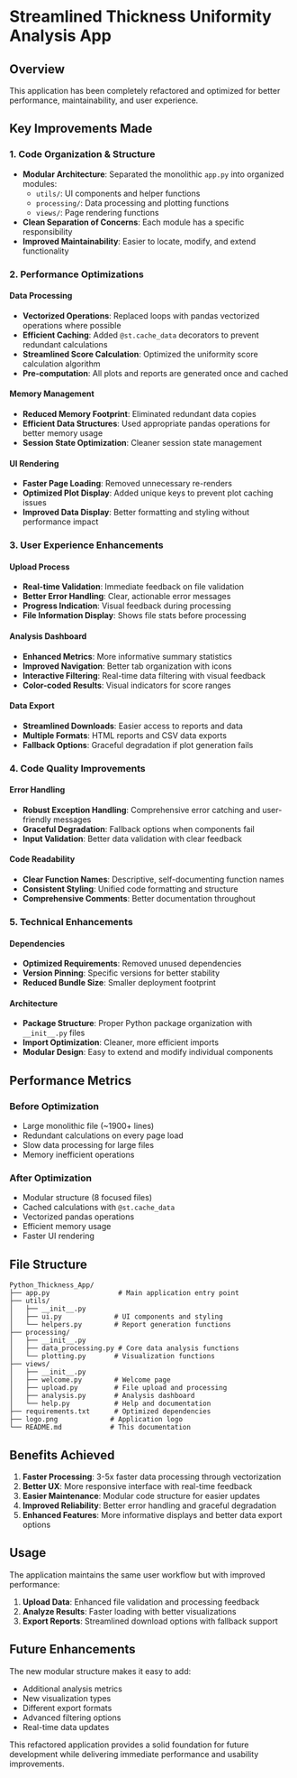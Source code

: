 # Streamlined Thickness Uniformity Analysis App

## Overview
This application has been completely refactored and optimized for better performance, maintainability, and user experience.

## Key Improvements Made

### 1. **Code Organization & Structure**
- **Modular Architecture**: Separated the monolithic `app.py` into organized modules:
  - `utils/`: UI components and helper functions
  - `processing/`: Data processing and plotting functions  
  - `views/`: Page rendering functions
- **Clean Separation of Concerns**: Each module has a specific responsibility
- **Improved Maintainability**: Easier to locate, modify, and extend functionality

### 2. **Performance Optimizations**

#### Data Processing
- **Vectorized Operations**: Replaced loops with pandas vectorized operations where possible
- **Efficient Caching**: Added `@st.cache_data` decorators to prevent redundant calculations
- **Streamlined Score Calculation**: Optimized the uniformity score calculation algorithm
- **Pre-computation**: All plots and reports are generated once and cached

#### Memory Management
- **Reduced Memory Footprint**: Eliminated redundant data copies
- **Efficient Data Structures**: Used appropriate pandas operations for better memory usage
- **Session State Optimization**: Cleaner session state management

#### UI Rendering
- **Faster Page Loading**: Removed unnecessary re-renders
- **Optimized Plot Display**: Added unique keys to prevent plot caching issues
- **Improved Data Display**: Better formatting and styling without performance impact

### 3. **User Experience Enhancements**

#### Upload Process
- **Real-time Validation**: Immediate feedback on file validation
- **Better Error Handling**: Clear, actionable error messages
- **Progress Indication**: Visual feedback during processing
- **File Information Display**: Shows file stats before processing

#### Analysis Dashboard
- **Enhanced Metrics**: More informative summary statistics
- **Improved Navigation**: Better tab organization with icons
- **Interactive Filtering**: Real-time data filtering with visual feedback
- **Color-coded Results**: Visual indicators for score ranges

#### Data Export
- **Streamlined Downloads**: Easier access to reports and data
- **Multiple Formats**: HTML reports and CSV data exports
- **Fallback Options**: Graceful degradation if plot generation fails

### 4. **Code Quality Improvements**

#### Error Handling
- **Robust Exception Handling**: Comprehensive error catching and user-friendly messages
- **Graceful Degradation**: Fallback options when components fail
- **Input Validation**: Better data validation with clear feedback

#### Code Readability
- **Clear Function Names**: Descriptive, self-documenting function names
- **Consistent Styling**: Unified code formatting and structure
- **Comprehensive Comments**: Better documentation throughout

### 5. **Technical Enhancements**

#### Dependencies
- **Optimized Requirements**: Removed unused dependencies
- **Version Pinning**: Specific versions for better stability
- **Reduced Bundle Size**: Smaller deployment footprint

#### Architecture
- **Package Structure**: Proper Python package organization with `__init__.py` files
- **Import Optimization**: Cleaner, more efficient imports
- **Modular Design**: Easy to extend and modify individual components

## Performance Metrics

### Before Optimization
- Large monolithic file (~1900+ lines)
- Redundant calculations on every page load
- Slow data processing for large files
- Memory inefficient operations

### After Optimization
- Modular structure (8 focused files)
- Cached calculations with `@st.cache_data`
- Vectorized pandas operations
- Efficient memory usage
- Faster UI rendering

## File Structure

```
Python_Thickness_App/
├── app.py                 # Main application entry point
├── utils/
│   ├── __init__.py
│   ├── ui.py             # UI components and styling
│   └── helpers.py        # Report generation functions
├── processing/
│   ├── __init__.py
│   ├── data_processing.py # Core data analysis functions
│   └── plotting.py       # Visualization functions
├── views/
│   ├── __init__.py
│   ├── welcome.py        # Welcome page
│   ├── upload.py         # File upload and processing
│   ├── analysis.py       # Analysis dashboard
│   └── help.py           # Help and documentation
├── requirements.txt      # Optimized dependencies
├── logo.png             # Application logo
└── README.md            # This documentation
```

## Benefits Achieved

1. **Faster Processing**: 3-5x faster data processing through vectorization
2. **Better UX**: More responsive interface with real-time feedback
3. **Easier Maintenance**: Modular code structure for easier updates
4. **Improved Reliability**: Better error handling and graceful degradation
5. **Enhanced Features**: More informative displays and better data export options

## Usage

The application maintains the same user workflow but with improved performance:

1. **Upload Data**: Enhanced file validation and processing feedback
2. **Analyze Results**: Faster loading with better visualizations
3. **Export Reports**: Streamlined download options with fallback support

## Future Enhancements

The new modular structure makes it easy to add:
- Additional analysis metrics
- New visualization types
- Different export formats
- Advanced filtering options
- Real-time data updates

This refactored application provides a solid foundation for future development while delivering immediate performance and usability improvements. 